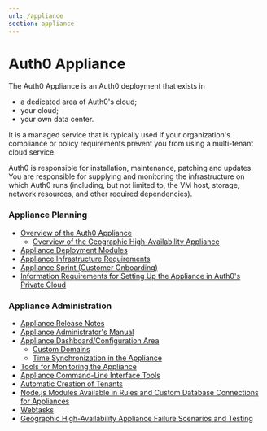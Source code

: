 ```yaml
---
url: /appliance
section: appliance
---
```


# Auth0 Appliance

The Auth0 Appliance is an Auth0 deployment that exists in

* a dedicated area of Auth0's cloud;
* your cloud;
* your own data center.

It is a managed service that is typically used if your organization's compliance or policy requirements prevent you from using a multi-tenant cloud service.

Auth0 is responsible for installation, maintenance, patching and updates. You are responsible for supplying and monitoring the infrastructure on which Auth0 runs (including, but not limited to, the VM host, storage, network resources, and other required dependencies).

### Appliance Planning

* [Overview of the Auth0 Appliance](/appliance/appliance-overview)
    * [Overview of the Geographic High-Availability Appliance](/appliance/geo-ha)
* [Appliance Deployment Modules](/appliance/modules)
* [Appliance Infrastructure Requirements](/appliance/infrastructure)
* [Appliance Sprint (Customer Onboarding)](/onboarding/appliance-sprint)
* [Information Requirements for Setting Up the Appliance in Auth0's Private Cloud](/appliance/private-cloud-requirements)

### Appliance Administration

* [Appliance Release Notes](https://auth0.com/changelog/appliance)
* [Appliance Administrator's Manual](/appliance/admin)
* [Appliance Dashboard/Configuration Area](/appliance/dashboard)
    * [Custom Domains](/appliance/custom-domains)
    * [Time Synchronization in the Appliance](/appliance/clock)
* [Tools for Monitoring the Appliance](/appliance/monitoring)
* [Appliance Command-Line Interface Tools](/appliance/cli)
* [Automatic Creation of Tenants](/appliance/admin/creating-tenants)
* [Node.js Modules Available in Rules and Custom Database Connections for Appliances](/appliance/modules)
* [Webtasks](/appliance/webtasks)
* [Geographic High-Availability Appliance Failure Scenarios and Testing](/appliance/geo-ha/disaster-recovery)
